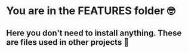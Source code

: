 # You are in the FEATURES folder :nerd_face:

## Here you don't need to install anything. These are files used in other projects :partying_face: 